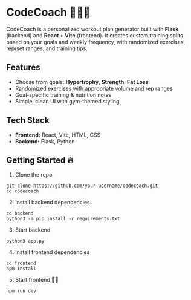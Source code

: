 # CodeCoach 💪🏋️‍♂️

CodeCoach is a personalized workout plan generator built with **Flask** (backend) and **React + Vite** (frontend). It creates custom training splits based on your goals and weekly frequency, with randomized exercises, rep/set ranges, and training tips.

## Features
- Choose from goals: **Hypertrophy**, **Strength**, **Fat Loss**
- Randomized exercises with appropriate volume and rep ranges
- Goal-specific training & nutrition notes
- Simple, clean UI with gym-themed styling

## Tech Stack
- **Frontend:** React, Vite, HTML, CSS
- **Backend:** Flask, Python

## Getting Started 🔥

1. Clone the repo
```
git clone https://github.com/your-username/codecoach.git
cd codecoach
```
2. Install backend dependencies
```
cd backend
python3 -m pip install -r requirements.txt
```
3. Start backend
```
python3 app.py
```
4. Install frontend dependencies
```
cd frontend
npm install
```
5. Start frontend 👨‍💻
```
npm run dev
```
